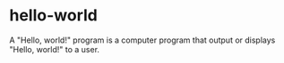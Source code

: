 # hello-world
A "Hello, world!" program is a computer program that output or displays "Hello, world!" to a user.
